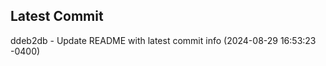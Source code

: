 
## Latest Commit
ddeb2db - Update README with latest commit info (2024-08-29 16:53:23 -0400) <Yunxi-Zhou>
